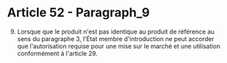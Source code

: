 # Article 52 - Paragraph_9

9. Lorsque que le produit n'est pas identique au produit de référence au sens du paragraphe 3, l'État membre d'introduction ne peut accorder que l'autorisation requise pour une mise sur le marché et une utilisation conformément à l'article 29.
